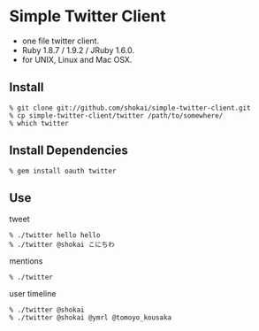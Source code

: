 Simple Twitter Client
=====================
* one file twitter client.
* Ruby 1.8.7 / 1.9.2 / JRuby 1.6.0.
* for UNIX, Linux and Mac OSX.


Install
-------

    % git clone git://github.com/shokai/simple-twitter-client.git
    % cp simple-twitter-client/twitter /path/to/somewhere/
    % which twitter


Install Dependencies
--------------------

    % gem install oauth twitter


Use
---

tweet

    % ./twitter hello hello
    % ./twitter @shokai こにちわ


mentions

    % ./twitter


user timeline

    % ./twitter @shokai
    % ./twitter @shokai @ymrl @tomoyo_kousaka
